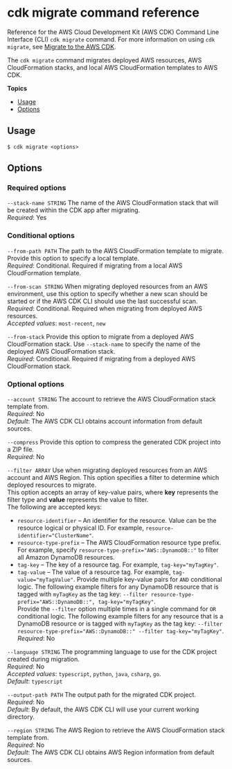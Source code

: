 # cdk migrate command reference<a name="ref-cli-cdk-migrate"></a>

Reference for the AWS Cloud Development Kit \(AWS CDK\) Command Line Interface \(CLI\) `cdk migrate` command\. For more information on using `cdk migrate`, see [Migrate to the AWS CDK](migrate.md)\.

The `cdk migrate` command migrates deployed AWS resources, AWS CloudFormation stacks, and local AWS CloudFormation templates to AWS CDK\.

**Topics**
+ [Usage](#ref-cli-cdk-migrate-usage)
+ [Options](#ref-cli-cdk-migrate-options)

## Usage<a name="ref-cli-cdk-migrate-usage"></a>

```
$ cdk migrate <options>
```

## Options<a name="ref-cli-cdk-migrate-options"></a>

### Required options<a name="ref-cli-cdk-migrate-options-required"></a>

`--stack-name STRING`  <a name="ref-cli-cdk-migrate-options-stack-name"></a>
The name of the AWS CloudFormation stack that will be created within the CDK app after migrating\.  
*Required*: Yes

### Conditional options<a name="ref-cli-cdk-migrate-options-conditional"></a>

`--from-path PATH`  <a name="ref-cli-cdk-migrate-options-from-path"></a>
The path to the AWS CloudFormation template to migrate\. Provide this option to specify a local template\.  
*Required*: Conditional\. Required if migrating from a local AWS CloudFormation template\.

`--from-scan STRING`  <a name="ref-cli-cdk-migrate-options-from-scan"></a>
When migrating deployed resources from an AWS environment, use this option to specify whether a new scan should be started or if the AWS CDK CLI should use the last successful scan\.  
*Required*: Conditional\. Required when migrating from deployed AWS resources\.  
*Accepted values*: `most-recent`, `new`

`--from-stack`  <a name="ref-cli-cdk-migrate-options-from-stack"></a>
Provide this option to migrate from a deployed AWS CloudFormation stack\. Use `--stack-name` to specify the name of the deployed AWS CloudFormation stack\.  
*Required*: Conditional\. Required if migrating from a deployed AWS CloudFormation stack\.

### Optional options<a name="ref-cli-cdk-migrate-options-optional"></a>

`--account STRING`  <a name="ref-cli-cdk-migrate-options-account"></a>
The account to retrieve the AWS CloudFormation stack template from\.  
*Required*: No  
*Default*: The AWS CDK CLI obtains account information from default sources\.

`--compress`  <a name="ref-cli-cdk-migrate-options-compress"></a>
Provide this option to compress the generated CDK project into a ZIP file\.  
*Required*: No

`--filter ARRAY`  <a name="ref-cli-cdk-migrate-options-filter"></a>
Use when migrating deployed resources from an AWS account and AWS Region\. This option specifies a filter to determine which deployed resources to migrate\.  
This option accepts an array of key\-value pairs, where **key** represents the filter type and **value** represents the value to filter\.  
The following are accepted keys:  
+ `resource-identifier` – An identifier for the resource\. Value can be the resource logical or physical ID\. For example, `resource-identifier="ClusterName"`\.
+ `resource-type-prefix` – The AWS CloudFormation resource type prefix\. For example, specify `resource-type-prefix="AWS::DynamoDB::"` to filter all Amazon DynamoDB resources\.
+ `tag-key` – The key of a resource tag\. For example, `tag-key="myTagKey"`\.
+ `tag-value` – The value of a resource tag\. For example, `tag-value="myTagValue"`\.
Provide multiple key\-value pairs for `AND` conditional logic\. The following example filters for any DynamoDB resource that is tagged with `myTagKey` as the tag key: `--filter resource-type-prefix="AWS::DynamoDB::", tag-key="myTagKey"`\.  
Provide the `--filter` option multiple times in a single command for `OR` conditional logic\. The following example filters for any resource that is a DynamoDB resource or is tagged with `myTagKey` as the tag key: `--filter resource-type-prefix="AWS::DynamoDB::" --filter tag-key="myTagKey"`\.  
*Required*: No

`--language STRING`  <a name="ref-cli-cdk-migrate-options-language"></a>
The programming language to use for the CDK project created during migration\.  
*Required*: No  
*Accepted values*: `typescript`, `python`, `java`, `csharp`, `go`\.  
*Default*: `typescript`

`--output-path PATH`  <a name="ref-cli-cdk-migrate-options-output-path"></a>
The output path for the migrated CDK project\.  
*Required*: No  
*Default*: By default, the AWS CDK CLI will use your current working directory\.

`--region STRING`  <a name="ref-cli-cdk-migrate-options-region"></a>
The AWS Region to retrieve the AWS CloudFormation stack template from\.  
*Required*: No  
*Default*: The AWS CDK CLI obtains AWS Region information from default sources\.